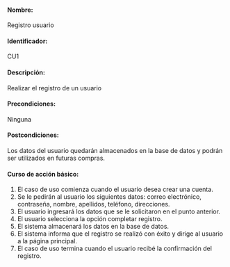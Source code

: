 #### Nombre: 
Registro usuario
#### Identificador: 
CU1
#### Descripción: 
Realizar el registro de un usuario
#### Precondiciones:
Ninguna
#### Postcondiciones:
Los datos del usuario quedarán almacenados en la base de datos y podrán ser utilizados en futuras compras.
#### Curso de acción básico:
1. El caso de uso comienza cuando el usuario desea crear una cuenta.
2. Se le pedirán al usuario los siguientes datos: correo electrónico, contraseña, nombre, apellidos, teléfono, direcciones.
3. El usuario ingresará los datos que se le solicitaron en el punto anterior.
4. El usuario selecciona la opción completar registro.
5. El sistema almacenará los datos en la base de datos.
6. El sistema informa que el registro se realizó con éxito y dirige al usuario a la página principal.
7. El caso de uso termina cuando el usuario recibé la confirmación del registro.

